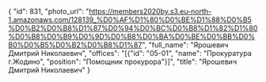 {
    "id": 831,
    "photo_url": "https://members2020by.s3.eu-north-1.amazonaws.com/128139_%D0%AF%D1%80%D0%BE%D1%88%D0%B5%D0%B2%D0%B8%D1%87%D0%94%D0%BC%D0%B8%D1%82%D1%80%D0%B8%D0%B9%D0%9D%D0%B8%D0%BA%D0%BE%D0%BB%D0%B0%D0%B5%D0%B2%D0%B8%D1%87",
    "full_name": "Ярошевич Дмитрий Николаевич",
    "offices": "[{\"id\": \"05-01\", \"name\": \"Прокуратура г.Жодино\", \"position\": \"Помощник прокурора\"}]",
    "title": "Ярошевич Дмитрий Николаевич"
}